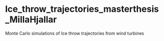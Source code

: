 # Ice_throw_trajectories_masterthesis_MillaHjallar
Monte Carlo simulations of Ice throw trajectories from wind turbines

